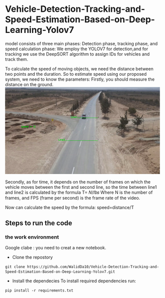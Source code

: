 # Vehicle-Detection-Tracking-and-Speed-Estimation-Based-on-Deep-Learning-Yolov7
model consists of three main phases: Detection phase, tracking phase, and speed calculation phase:
We employ the YOLOV7 for detection,and for tracking we use the DeepSORT algorithm to assign IDs 
for vehicles and track them.

To calculate the  speed of moving objects, we need the distance between two points and the duration. So to estimate speed using our proposed system, we need to know the parameters:
Firstly, you should measure the distance on the ground.
 ![](images/Picture1.png)

Secondly, as for time, it depends on the number of frames on which the vehicle moves between the first and second line, so the time between line1 and line2 is calculated by the formula T= 𝑁/𝑓𝑏𝑠
Where N is the number of frames, and FPS (frame per second) is the frame rate of the video.

Now can calculate the speed by the formula:
speed=distance/T




## Steps to run the code 
### the work environment
Google clabe : you need to creat a new notebook.

- Clone  the repostory 
```
git clone https://github.com/WalidDa10/Vehicle-Detection-Tracking-and-Speed-Estimation-Based-on-Deep-Learning-Yolov7.git
```
- Install the dependecies
To install required dependencies run:
```
pip install -r requirements.txt
```
